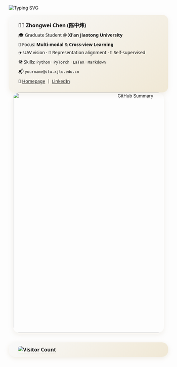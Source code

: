 ![Typing SVG](https://readme-typing-svg.herokuapp.com?color=%23B8A47E&bg=%23121212&center=true&vCenter=true&width=900&lines=Hi+there+👋,+I+am+Zhongwei+Chen.;🎉+Welcome+to+My+Github!;🤖+I'm+interested+in+Multi-modal+and+Cross-view+learning!;💬+Feel+free+to+ask+me+any+questions!)
<div align="center">
  <div style="
    background: linear-gradient(145deg, #f9f9f9, #f0e8d5);
    border-radius: 18px;
    padding: 20px 30px;
    box-shadow: 0 6px 16px rgba(184,164,126,0.15);
    font-family: 'Segoe UI', sans-serif;
    max-width: 480px;
    color: #121212;
    text-align: left;
  ">
    <h3 style="margin-top: 0; margin-bottom: 10px;">🧑‍💻 Zhongwei Chen (陈中炜)</h3>
    <p style="margin: 6px 0;">🎓 Graduate Student @ <strong>Xi'an Jiaotong University</strong></p>
    <p style="margin: 6px 0;">🔬 Focus: <strong>Multi-modal</strong> & <strong>Cross-view Learning</strong></p>
    <p style="margin: 6px 0;">✈️ UAV vision · 📡 Representation alignment · 🧠 Self-supervised</p>
    <p style="margin: 6px 0;">🛠️ Skills: <code>Python</code> · <code>PyTorch</code> · <code>LaTeX</code> · <code>Markdown</code></p>
    <p style="margin: 6px 0;">📬 <code>yourname@stu.xjtu.edu.cn</code></p>
    <p style="margin: 6px 0;">🔗 <a href="https://yourhomepage.com">Homepage</a> ｜ <a href="https://linkedin.com/in/yourprofile">LinkedIn</a></p>
  </div>
</div>


<div align="center" style="margin-bottom: 30px;">
  <img src="https://github-profile-summary-cards.vercel.app/api/cards/profile-details?username=ISChenawei&theme=dark&text_color=B8A47E" 
       alt="GitHub Summary"
       style="border-radius: 20px;
              box-shadow: 0 6px 16px rgba(184,164,126,0.15);
              width: 760px;
              max-width: 95%;" />

<!-- 👁️ Visitor Counter 小卡片（简洁金色版） -->
<div align="center" style="margin-top: 30px;">
  <div style="
    display: inline-block;
    background: linear-gradient(135deg, #F9F9F9, #F0E8D5);
    border-radius: 20px;
    padding: 12px 25px;
    box-shadow: 0 4px 16px rgba(184,164,126,0.2);
    font-size: 16px;
    font-weight: bold;
    color: #121212;
    font-family: 'Segoe UI', sans-serif;
    display: flex;
    align-items: center;
    gap: 12px;
  ">
    <img src="https://komarev.com/ghpvc/?username=ISChenawei&style=flat-square&color=B8A47E" 
         alt="Visitor Count"
         style="margin-left: 4px; border-radius: 6px; box-shadow: 0 2px 4px rgba(184,164,126,0.1);" />
  </div>
</div>








